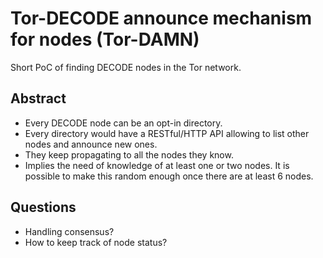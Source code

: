 Tor-DECODE announce mechanism for nodes (Tor-DAMN)
==================================================

Short PoC of finding DECODE nodes in the Tor network.


Abstract
--------

* Every DECODE node can be an opt-in directory.
* Every directory would have a RESTful/HTTP API allowing to list other
  nodes and announce new ones.
* They keep propagating to all the nodes they know.
* Implies the need of knowledge of at least one or two nodes. It is
  possible to make this random enough once there are at least 6 nodes.


Questions
---------

* Handling consensus?
* How to keep track of node status?
